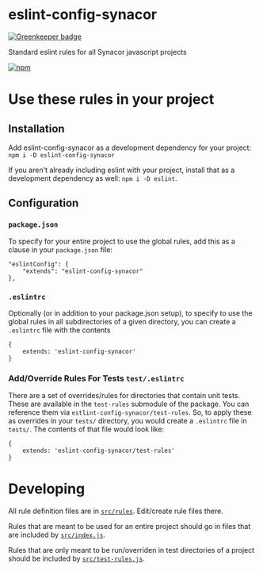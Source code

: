 # eslint-config-synacor

[![Greenkeeper badge](https://badges.greenkeeper.io/synacor/eslint-config-synacor.svg)](https://greenkeeper.io/)

Standard eslint rules for all Synacor javascript projects

[![npm](https://img.shields.io/npm/v/eslint-config-synacor.svg)](http://npm.im/eslint-config-synacor)

# Use these rules in your project

## Installation
Add eslint-config-synacor as a development dependency for your project: `npm i -D eslint-config-synacor`

If you aren't already including eslint with your project, install that as a development dependency as well: `npm i -D eslint`.

## Configuration
### `package.json`
To specify for your entire project to use the global rules, add this as a clause in your `package.json` file:
````
"eslintConfig": {
	"extends": "eslint-config-synacor"
},
````

### `.eslintrc`
Optionally (or in addition to your package.json setup), to specify to use the global rules in all subdirectories of a given directory, you can create a `.eslintrc` file with the contents
````
{
    extends: 'eslint-config-synacor'
}
````

### Add/Override Rules For Tests `test/.eslintrc`
There are a set of overrides/rules for directories that contain unit tests.  These are available in the `test-rules` submodule of the package.  You can reference them via `estlint-config-synacor/test-rules`.  So, to apply these as overrides in your `tests/` directory, you would create a `.eslintrc` file in `tests/`.  The contents of that file would look like:

````
{
    extends: 'eslint-config-synacor/test-rules'
}

````

# Developing
All rule definition files are in [`src/rules`](src/rules).  Edit/create rule files there.  

Rules that are meant to be used for an entire project should go in files that are included by [`src/index.js`](src/index.js).  

Rules that are only meant to be run/overriden in test directories of a project should be included by [`src/test-rules.js`](src/test-rules.js).

